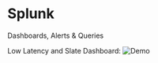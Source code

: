 # Splunk
Dashboards, Alerts &amp; Queries

Low Latency and Slate Dashboard: 
![Demo](https://user-images.githubusercontent.com/34752965/68505391-ec4c0900-021b-11ea-976b-a0b923c15ca2.png)
